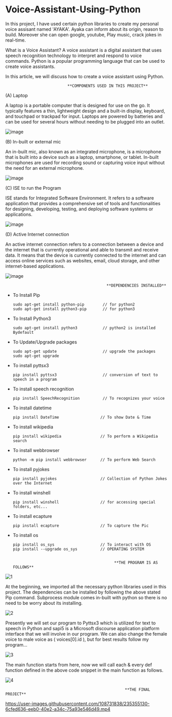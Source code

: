 # Voice-Assistant-Using-Python

In this project, I have used certain python libraries to create my personal voice 
assisant named 'AYAKA'. Ayaka can inform about its origin, reason to build. Moreover
she can open google, youtube, Play music, crack jokes in real-time. 

What is a Voice Assistant?
A voice assistant is a digital assistant that uses speech recognition technology 
to interpret and respond to voice commands. Python is a popular programming language 
that can be used to create voice assistants. 

In this article, we will discuss how to create a voice assistant using Python.



                               **COMPONENTS USED IN THIS PROJECT**
                               
(A) Laptop

A laptop is a portable computer that is designed for use on the go. It typically features 
a thin, lightweight design and a built-in display, keyboard, and touchpad or trackpad for 
input. Laptops are powered by batteries and can be used for several hours without needing 
to be plugged into an outlet.

![image](https://user-images.githubusercontent.com/108731838/235353181-20846fa8-aee6-434b-9c0d-9a133c1ca821.png)

(B) In-built or external mic

An in-built mic, also known as an integrated microphone, is a microphone that is built into 
a device such as a laptop, smartphone, or tablet. In-built microphones are used for recording 
sound or capturing voice input without the need for an external microphone.

![image](https://user-images.githubusercontent.com/108731838/235353248-a75c7a69-aadf-4a52-9c0a-997f7705cd26.png)

(C) ISE to run the Program

ISE stands for Integrated Software Environment. It refers to a software application that 
provides a comprehensive set of tools and functionalities for designing, developing, testing, 
and deploying software systems or applications.

![image](https://user-images.githubusercontent.com/108731838/235353292-eaafc9b0-550c-4029-9ca7-a27c309407aa.png)

(D) Active Internet connection

An active internet connection refers to a connection between a device and the internet that 
is currently operational and able to transmit and receive data. It means that the device is 
currently connected to the internet and can access online services such as websites, email, 
cloud storage, and other internet-based applications.

![image](https://user-images.githubusercontent.com/108731838/235353336-fe2a1559-9d8b-4f6d-9913-7a0eff3cd389.png)


                                                **DEPENDENCIES INSTALLED**
                                                
* To Install Pip

      sudo apt-get install python-pip        // for python2
      sudo apt-get install python3-pip       // for python3
      
* To Install Python3

      sudo apt-get install python3           // python2 is installed Bydefault
      
* To Update/Upgrade packages

      sudo apt-get update                    // upgrade the packages
      sudo apt-get upgrade
      
* To install pyttsx3

      pip install pyttsx3                    // conversion of text to speech in a program 

* To install speech recognition

      pip install SpeechRecognition          // To recognizes your voice 

* To install datetime

      pip install DateTime                  // To show Date & Time
      
* To install wikipedia

      pip install wikipedia                 // To perform a Wikipedia search
      
* To install webbrowser

      python -m pip install webbrowser      // To perform Web Search
      
* To install pyjokes

      pip install pyjokes                   // Collection of Python Jokes over the Internet
      
* To install winshell

      pip install winshell                  // for accessing special folders, etc...
      
* To install ecapture 

      pip install ecapture                  // To capture the Pic
      
* To install os

      pip install os_sys                    // To interact with OS
      pip install --upgrade os_sys          // OPERATING SYSTEM
      
      
                                                  **THE PROGRAM IS AS FOLLOWS**
                                                  
                                                  
![1](https://user-images.githubusercontent.com/108731838/235354974-d18daea2-a489-4ce1-b514-6eca0359f701.png)

At the beginning, we imported all the necessary python libraries used in this project. The dependencies can be 
installed by following the above stated Pip command. Subprocess module comes in-built with python so there is 
no need to be worry about its installing. 

![2](https://user-images.githubusercontent.com/108731838/235355019-213095f3-ea8d-465d-83cd-b35138e9792d.png)

Presently we will set our program to Pyttsx3 which is utilized for text to speech in Python and sapi5 is a 
Microsoft discourse application platform interface that we will involve in our program. We can also change the 
female voice to male voice as ( voices[0].id ), but for best results follow my program...

![3](https://user-images.githubusercontent.com/108731838/235355028-8694e67e-afb6-404f-94dc-4c785ee43326.png)

The main function starts from here, now we will call each & every def function defined in the above code snippet 
in the main function as follows.

![4](https://user-images.githubusercontent.com/108731838/235355035-6edc839b-8912-4e79-bec3-11b9bae03341.png)



                                                        **THE FINAL PROJECT**
                                                        

https://user-images.githubusercontent.com/108731838/235355130-6cfed636-eeb0-40e2-a34c-75a93e546d49.mp4
